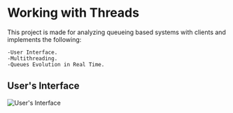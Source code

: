 # Working with Threads
This project is made for analyzing queueing based systems with clients and implements the following:
```
-User Interface.
-Multithreading.
-Queues Evolution in Real Time.
```

## User's Interface
![User's Interface](https://user-images.githubusercontent.com/56603839/226356011-c42a0ff9-f6b0-4479-8ce6-6d794e83d6fb.png)
